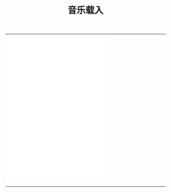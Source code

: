 ﻿---
title: 音乐载入
categories: 外接嵌入
---
<hr>
<!--more-->
<iframe frameborder="no" border="0" marginwidth="0" marginheight="0" width=330 height=450 src="//music.163.com/outchain/player?type=0&id=2946604834&auto=0&height=430"></iframe>

<hr>